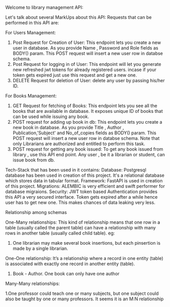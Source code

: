 Welcome to library management API:

Let's talk about several MarkUps about this API: 
Requests that can be performed in this API are:

For Users Management:
1. Post Request for Creation of User: This endpoint lets you create a new user in database. As you provide Name , Password and Role fields as BODY() param. This POST request will insert a new user row in databse schema.
2. Post Request for logging in of User: This endpoint will let you generate new refreshed jwt tokens for already registered users. incase if your token gets expired just use this request and get a new one.
3. DELETE Request for deletion of User: delete any user by passing his/her ID.


For Books Management:
1. GET Request for fetching of Books: This endpoint lets you see all the books that are available in database. It exposes unique ID of books that can be used while issuing any book.
2. POST request for adding up book in db: This endpoint lets you create a new book in database. As you provide Title , Author , Publication,'Subject' and No_of_copies fields as BODY() param. This POST request will insert a new user row in databse schema. Note that only Librarians are authorized and entitled to perform this task.
3. POST request for getting any book issued: To get any book issued from library , use this API end point. Any user , be it a librarian or student, can issue book from db.


Tech-Stack that has been used in it contains:
Database: Postgresql database has been used in creation of this project. It's a relational database which stores 
data in tabular format.
Framework:  FastAPI is used in creation of this project.
Migrations:  ALEMBIC is very efficient and swift performer for database migraions.
Security: JWT token based Authentication provides this API a very secured interface. Token gets expired after a while
hence user has to get new one. This makes chances of data leaking very less.


Relationship among schemas

One-Many relationships:
This kind of relationship means that one row in a table (usually called 
the parent table) can have a relationship with many rows in another table (usually called child table).
eg: 

1. One librarian may make several book insertions, but each pinsertion is made by a single librarian.


One-One relationship:
It’s a relationship where a record in one entity (table) is associated with exactly one record in
another entity (table).

1. Book - Author. One book can only have one author

Many-Many relationships:

1.One professor could teach one or many subjects, but one subject could also be taught by
one or many professors. It seems it is an M:N relationship

